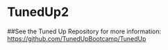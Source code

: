 # TunedUp2

##See the Tuned Up Repository for more information: https://github.com/TunedUpBootcamp/TunedUp
